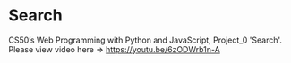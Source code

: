 # Search
CS50’s Web Programming with Python and JavaScript, Project_0 'Search'.  Please view video here => https://youtu.be/6zODWrb1n-A
